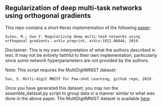 ## Regularization of deep multi-task networks using orthogonal gradients
This repo contains a short Keras implementation of the following [paper](https://arxiv.org/abs/1912.06844):

```
Suteu, M.; Guo Y. Regularizing deep multi-task networks using orthogonal gradients. arXiv preprint, arXiv:1912.06844, 2019. 
```

Disclaimer: This is my own interpretation of what the authors described in text. It may not be entirely faithful to their own implementation, particularly since some network hyperparameters are not provided by the authors. 


Note: This script requires the MultiDigitMNIST dataset:
```
Sun, S. Multi-digit MNIST for Few-shot Learning, github repo, 2019. 
```
Once you have generated this dataset, you may run the assemble_dataset.py script to group data in a manner similar to what was done in the above paper. The MultiDigitMNIST dataset is available [here](https://github.com/shaohua0116/MultiDigitMNIST).








